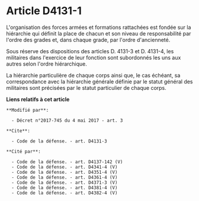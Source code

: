 # Article D4131-1

L'organisation des forces armées et formations rattachées est fondée sur la hiérarchie qui définit la place de chacun et son
niveau de responsabilité par l'ordre des grades et, dans chaque grade, par l'ordre d'ancienneté.

Sous réserve des dispositions des articles D. 4131-3 et D. 4131-4, les militaires dans l'exercice de leur fonction sont
subordonnés les uns aux autres selon l'ordre hiérarchique.

La hiérarchie particulière de chaque corps ainsi que, le cas échéant, sa correspondance avec la hiérarchie générale définie
par le statut général des militaires sont précisées par le statut particulier de chaque corps.

**Liens relatifs à cet article**

	**Modifié par**:

	  - Décret n°2017-745 du 4 mai 2017 - art. 3

	**Cite**:

	  - Code de la défense. - art. D4131-3

	**Cité par**:

	  - Code de la défense. - art. D4137-142 (V)
	  - Code de la défense. - art. D4341-4 (V)
	  - Code de la défense. - art. D4351-4 (V)
	  - Code de la défense. - art. D4361-4 (V)
	  - Code de la défense. - art. D4371-3 (V)
	  - Code de la défense. - art. D4381-4 (V)
	  - Code de la défense. - art. D4382-4 (V)
